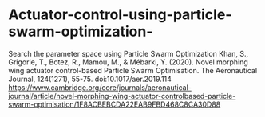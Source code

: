 # Actuator-control-using-particle-swarm-optimization-
Search the parameter space using Particle Swarm Optimization 
Khan, S., Grigorie, T., Botez, R., Mamou, M., & Mébarki, Y. (2020). Novel morphing wing actuator control-based Particle Swarm Optimisation. The Aeronautical Journal, 124(1271), 55-75. doi:10.1017/aer.2019.114
https://www.cambridge.org/core/journals/aeronautical-journal/article/novel-morphing-wing-actuator-controlbased-particle-swarm-optimisation/1F8ACBEBCDA22EAB9FBD468C8CA30D88
